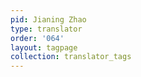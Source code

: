 ```yaml
---
pid: Jianing Zhao
type: translator
order: '064'
layout: tagpage
collection: translator_tags
---
```

